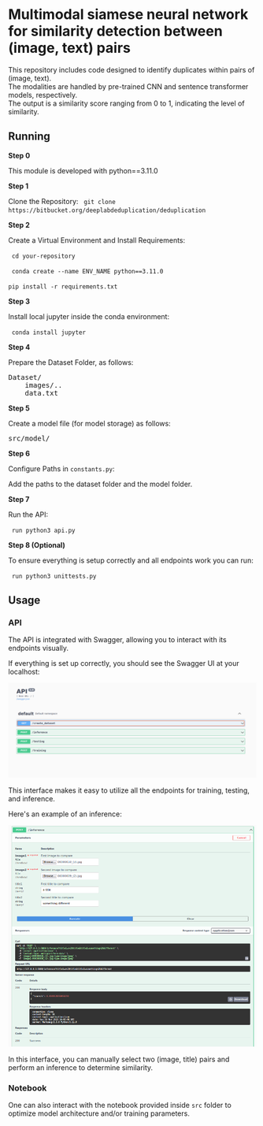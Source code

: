 

# Multimodal siamese neural network for similarity detection between (image, text) pairs


This repository includes code designed to identify duplicates within pairs of (image, text).  
The modalities are handled by pre-trained CNN and sentence transformer models, respectively.  
The output is a similarity score ranging from 0 to 1, indicating the level of similarity.  



## Running

**Step 0**

This module is developed with python==3.11.0

**Step 1**

Clone the Repository:
   ``
   git clone https://bitbucket.org/deeplabdeduplication/deduplication``

**Step 2**

Create a Virtual Environment and Install Requirements:

`` cd your-repository``

`` conda create --name ENV_NAME python==3.11.0``

``pip install -r requirements.txt``

**Step 3**

Install local jupyter inside the conda environment:

`` conda install jupyter``


**Step 4**

Prepare the Dataset Folder, as follows:
<pre>
Dataset/
    images/..
    data.txt
</pre>

**Step 5**

Create a model file (for model storage) as follows:
<pre>
src/model/
</pre>


**Step 6**

Configure Paths in `constants.py`:

Add the paths to the dataset folder and the model folder.


**Step 7**

Run the API:

`` run python3 api.py``


**Step 8 (Optional)**

To ensure everything is setup correctly and all endpoints work you can run:

`` run python3 unittests.py``



## Usage

### API

The API is integrated with Swagger, allowing you to interact with its endpoints visually.

If everything is set up correctly, you should see the Swagger UI at your localhost:

![Example Image](docs/api.png)

This interface makes it easy to utilize all the endpoints for training, testing, and inference.

Here's an example of an inference:

![Example Image](docs/inference.png)

In this interface, you can manually select two (image, title) pairs and perform an inference to determine similarity.

### Notebook

One can also interact with the notebook provided inside `src` folder to optimize model architecture and/or training parameters.
